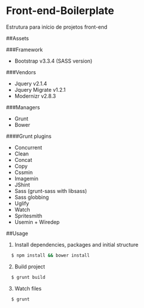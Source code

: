 # Front-end-Boilerplate
Estrutura para início de projetos front-end

##Assets

###Framework
- Bootstrap v3.3.4 (SASS version)

###Vendors
- Jquery v2.1.4
- Jquery Migrate v1.2.1
- Modernizr v2.8.3

###Managers
- Grunt
- Bower

####Grunt plugins
- Concurrent
- Clean
- Concat
- Copy
- Cssmin
- Imagemin
- JShint
- Sass (grunt-sass with libsass)
- Sass globbing
- Uglify
- Watch
- Spritesmith
- Usemin + Wiredep

##Usage

1. Install dependencies, packages and initial structure

```sh
  $ npm install && bower install
  ```
2. Build project

```sh
  $ grunt build
  ```
3. Watch files

```sh
  $ grunt
  ```